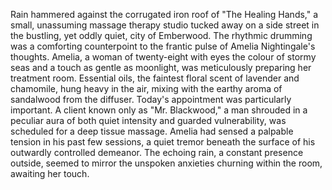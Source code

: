Rain hammered against the corrugated iron roof of "The Healing Hands," a small, unassuming massage therapy studio tucked away on a side street in the bustling, yet oddly quiet, city of Emberwood.  The rhythmic drumming was a comforting counterpoint to the frantic pulse of Amelia Nightingale's thoughts.  Amelia, a woman of twenty-eight with eyes the colour of stormy seas and a touch as gentle as moonlight, was meticulously preparing her treatment room.  Essential oils, the faintest floral scent of lavender and chamomile, hung heavy in the air, mixing with the earthy aroma of sandalwood from the diffuser.  Today's appointment was particularly important.  A client known only as "Mr. Blackwood," a man shrouded in a peculiar aura of both quiet intensity and guarded vulnerability, was scheduled for a deep tissue massage.  Amelia had sensed a palpable tension in his past few sessions, a quiet tremor beneath the surface of his outwardly controlled demeanor.  The echoing rain, a constant presence outside, seemed to mirror the unspoken anxieties churning within the room, awaiting her touch.
